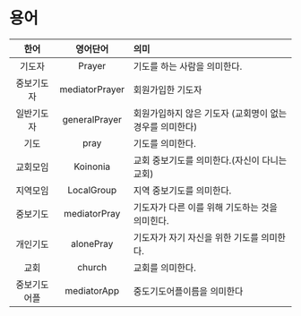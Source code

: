 # 용어

|   한어   |      영어단어      | 의미                              |
|:------:|:--------------:|:--------------------------------|
|  기도자   |     Prayer     | 기도를 하는 사람을 의미한다.                |
| 중보기도자  | mediatorPrayer | 회원가입한 기도자                       |
| 일반기도자  | generalPrayer  | 회원가입하지 않은 기도자 (교회명이 없는경우를 의미한다) |
|   기도   |      pray      | 기도를 의미한다.                       |
|  교회모임  |    Koinonia    | 교회 중보기도를 의미한다.(자신이 다니는 교회)      |
|  지역모임  |   LocalGroup   | 지역 중보기도를 의미한다.                  |
|  중보기도  |  mediatorPray  | 기도자가 다른 이를 위해 기도하는 것을 의미힌다.     |
|  개인기도  |   alonePray    | 기도자가 자기 자신을 위한 기도를 의미한다.        |
|   교회   |     church     | 교회를 의미한다.                       |
| 중보기도어플 |  mediatorApp   | 중도기도어플이름을 의미한다                  |
